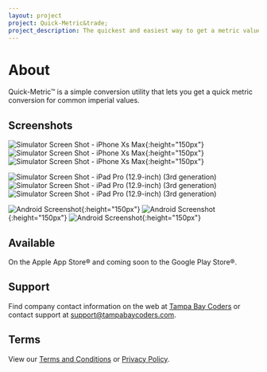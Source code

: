 ```yaml
---
layout: project
project: Quick-Metric&trade;
project_description: The quickest and easiest way to get a metric value from an imperial value.
---
```


# About

Quick-Metric&trade; is a simple conversion utility that lets you get a quick metric conversion
for common imperial values.

## Screenshots

![Simulator Screen Shot - iPhone Xs Max](https://raw.githubusercontent.com/jvanord/metric-converter/master/screenshots/ios/Simulator%20Screen%20Shot%20-%20iPhone%20Xs%20Max%20-%202019-08-21%20at%2016.38.23.png){:height="150px"}
![Simulator Screen Shot - iPhone Xs Max](https://raw.githubusercontent.com/jvanord/metric-converter/master/screenshots/ios/Simulator%20Screen%20Shot%20-%20iPhone%20Xs%20Max%20-%202019-08-21%20at%2016.38.26.png){:height="150px"}
![Simulator Screen Shot - iPhone Xs Max](https://raw.githubusercontent.com/jvanord/metric-converter/master/screenshots/ios/Simulator%20Screen%20Shot%20-%20iPhone%20Xs%20Max%20-%202019-08-21%20at%2016.38.45.png){:height="150px"}

![Simulator Screen Shot - iPad Pro (12.9-inch) (3rd generation)](https://raw.githubusercontent.com/jvanord/metric-converter/master/screenshots/ios/Simulator%20Screen%20Shot%20-%20iPad%20Pro%20(12.9-inch)%20(3rd%20generation){:height="150px"}%20-%202019-08-21%20at%2017.22.13.png)
![Simulator Screen Shot - iPad Pro (12.9-inch) (3rd generation)](https://raw.githubusercontent.com/jvanord/metric-converter/master/screenshots/ios/Simulator%20Screen%20Shot%20-%20iPad%20Pro%20(12.9-inch)%20(3rd%20generation){:height="150px"}%20-%202019-08-21%20at%2017.22.18.png)
![Simulator Screen Shot - iPad Pro (12.9-inch) (3rd generation)](https://raw.githubusercontent.com/jvanord/metric-converter/master/screenshots/ios/Simulator%20Screen%20Shot%20-%20iPad%20Pro%20(12.9-inch)%20(3rd%20generation){:height="150px"}%20-%202019-08-21%20at%2017.22.24.png)

![Android Screenshot](https://raw.githubusercontent.com/jvanord/metric-converter/master/screenshots/pixel/Screenshot_1566417660.png){:height="150px"}
![Android Screenshot](https://raw.githubusercontent.com/jvanord/metric-converter/master/screenshots/pixel/Screenshot_1566417666.png){:height="150px"}
![Android Screenshot](https://raw.githubusercontent.com/jvanord/metric-converter/master/screenshots/pixel/Screenshot_1566417679.png){:height="150px"}

## Available

On the Apple App Store&reg; and coming soon to the Google Play Store&reg;.

## Support

Find company contact information on the web at [Tampa Bay Coders](https://www.tampabaycoders.com) or contact support at support@tampabaycoders.com.

## Terms

View our [Terms and Conditions](terms) or [Privacy Policy](privacy).
